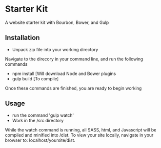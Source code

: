 # Starter Kit
A website starter kit with Bourbon, Bower, and Gulp

## Installation
- Unpack zip file into your working directory

Navigate to the direcory in your command line, and run the following commands

- npm install [Will download Node and Bower plugins
- gulp build [To compile]

Once these commands are finished, you are ready to begin working

## Usage
- run the command 'gulp watch' 
- Work in the /src directory

While the watch command is running, all SASS, html, and Javascript will be compiled and minified into /dist. To view your site locally, navigate in your browser to: localhost/yoursite/dist.